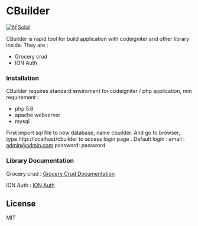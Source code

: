 # CBuilder

[![N|Solid](http://kodefresh.com/backpack/public/assets/img/favicon.png)](http://kodefresh.com)

CBuilder is rapid tool for build application with codeigniter and other library inside. They are : 

  - Grocery crud
  - ION Auth

### Installation

CBuilder requires standard enviroment for codeigniter / php application, min requirement :
  - php 5.6
  - apache webserver
  - mysql

First import sql file to new database, name cbuilder. And go to browser, type http://localhost/cbuilder to access login page .
Default login :
email : admin@admin.com
password: password

### Library Documentation

Grocery crud :  [Grocery Crud Documentation](https://www.grocerycrud.com/documentation)

ION Auth :  [ION Auth](http://benedmunds.com/ion_auth/)

License
----

MIT



